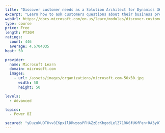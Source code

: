 ```yaml
---
title: "Discover customer needs as a Solution Architect for Dynamics 365 and Power Platform"
excerpt: "Learn how to ask customers questions about their business processes and feature requirements to create a viable solution."
webUrl: https://docs.microsoft.com/en-us/learn/modules/discover-customer-needs/
type: course
price: Free
length: PT36M
ratings:
  count: 446
  average: 4.6704035
heat: 50

provider:
  name: Microsoft Learn
  domain: microsoft.com
  images:
    - url: /assets/images/organizations/microsoft.com-50x50.jpg
      width: 50
      height: 50

levels:
  - Advanced

topics:
  - Power BI

secured: "yDuzukUOTHvv8EKpxIlDRwpssPFHAZzBcKbgodLelZ71RK6fUKfPen+RA3yO7WC0nLNNpCtoOUC/4QXhuRgGhm66AMq9TkuSXoJOdZLWYpaZZgSMXH7K0cncusSLGjmx6W1Rfv1BBjLUbKF3YBDchXmsbBOF1zhdqKP6lxKhWMMd5UaQZm720UNPeLCM9HyjFUNqyK/H4GCG79n42OhrzCMmrWqAmEE/fkoY0w6STm+8dsbj2mH/KjcZ/1S1BRKeQxwklBjs5watL3gVQf57YDSXbzJRucrZeWZFD+KAZkeI3WtYf5SRQ3AKWWGNJPYvGdF521Ivg6V6dHKA0wwAPEDmbEN/GJNRlYMFvo+Vw6ODtGKo+JSPv25tMM7UrY6JPnNbbWXezEtzlNHY924z3/S8b76koamFIbMH06XVqYo=;+Zg5LvmNPAqTEzPZd1UACw=="
---
```


